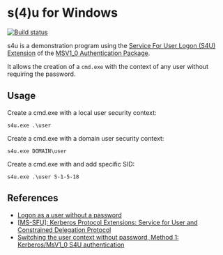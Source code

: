 # s(4)u for Windows #

[![Build status](https://github.com/aurel26/s-4-u-for-windows/workflows/Build/badge.svg)](https://github.com/aurel26/s-4-u-for-windows/actions?query=workflow%3ABuild)

s4u is a demonstration program using the [Service For User Logon (S4U) Extension](https://docs.microsoft.com/en-us/openspecs/windows_protocols/ms-sfu/3bff5864-8135-400e-bdd9-33b552051d94) of the [MSV1_0 Authentication Package](https://docs.microsoft.com/en-us/windows/win32/secauthn/msv1-0-authentication-package).

It allows the creation of a `cmd.exe` with the context of any user without requiring the password.

## Usage ##

Create a cmd.exe with a local user security context:

    s4u.exe .\user

Create a cmd.exe with a domain user security context:

    s4u.exe DOMAIN\user

Create a cmd.exe with and add specific SID:

    s4u.exe .\user S-1-5-18

## References ##

* [Logon as a user without a password](https://docs.microsoft.com/en-us/archive/blogs/winsdk/logon-as-a-user-without-a-password)
* [[MS-SFU]: Kerberos Protocol Extensions: Service for User and Constrained Delegation Protocol](https://docs.microsoft.com/en-us/openspecs/windows_protocols/ms-sfu/3bff5864-8135-400e-bdd9-33b552051d94)
* [Switching the user context without password, Method 1: Kerberos/MsV1_0 S4U authentication](https://cygwin.com/cygwin-ug-net/ntsec.html#ntsec-nopasswd1)

